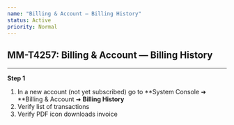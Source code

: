 ```yaml
---
name: "Billing & Account — Billing History"
status: Active
priority: Normal
---
```


## MM-T4257: Billing & Account — Billing History

---

**Step 1**

1. In a new account (not yet subscribed) go to **System Console ➜ **Billing & Account ➜ **Billing History**
2. Verify list of transactions
3. Verify PDF icon downloads invoice
